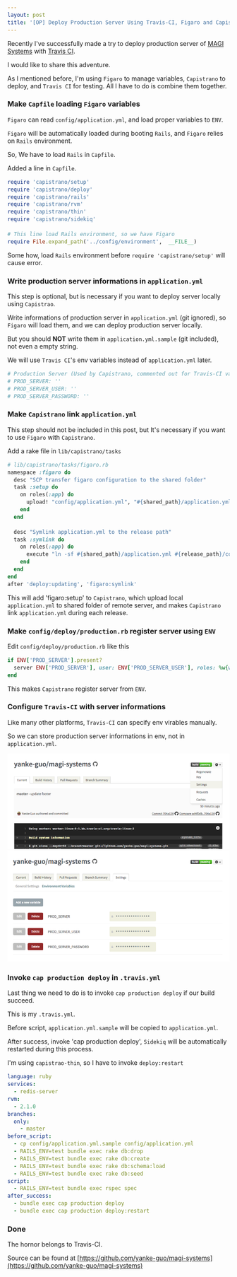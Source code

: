 ```yaml
---
layout: post
title: '[OP] Deploy Production Server Using Travis-CI, Figaro and Capistrano'
---
```


Recently I've successfully made a try to deploy production server of [MAGI Systems](https://magi.systems) with [Travis CI](http://travis-ci.org).

I would like to share this adventure.

As I mentioned before, I'm using `Figaro` to manage variables, `Capistrano` to deploy, and `Travis CI` for testing. All I have to do is combine them together.

### Make `Capfile` loading `Figaro` variables

`Figaro` can read `config/application.yml`, and load proper variables to `ENV`.

`Figaro` will be automatically loaded during booting `Rails`, and `Figaro` relies on `Rails` environment.

So, We have to load `Rails` in `Capfile`.

Added a line in `Capfile`.

```ruby
require 'capistrano/setup'
require 'capistrano/deploy'
require 'capistrano/rails'
require 'capistrano/rvm'
require 'capistrano/thin'
require 'capistrano/sidekiq'

# This line load Rails environment, so we have Figaro
require File.expand_path('../config/environment',  __FILE__)

```

Some how, load `Rails` environment before `require 'capistrano/setup'` will cause error.

### Write production server informations in `application.yml`

This step is optional, but is necessary if you want to deploy server locally using `Capistrao`.

Write informations of production server in `application.yml` (git ignored), so `Figaro` will load them, and we can deploy production server locally.

But you should **NOT** write them in `application.yml.sample` (git included), not even a empty string.

We will use `Travis CI`'s env variables instead of `application.yml` later.

```yaml
# Production Server (Used by Capistrano, commented out for Travis-CI variables)
# PROD_SERVER: ''
# PROD_SERVER_USER: ''
# PROD_SERVER_PASSWORD: ''
```

### Make `Capistrano` link `application.yml`

This step should not be included in this post, but It's necessary if you want to use `Figaro` with `Capistrano`.

Add a rake file in `lib/capistrano/tasks`

```ruby
# lib/capistrano/tasks/figaro.rb
namespace :figaro do
  desc "SCP transfer figaro configuration to the shared folder"
  task :setup do
    on roles(:app) do
      upload! "config/application.yml", "#{shared_path}/application.yml", via: :scp
    end
  end

  desc "Symlink application.yml to the release path"
  task :symlink do
    on roles(:app) do
      execute "ln -sf #{shared_path}/application.yml #{release_path}/config/application.yml"
    end
  end
end
after 'deploy:updating', 'figaro:symlink'
```

This will add 'figaro:setup' to `Capistrano`, which upload local `application.yml` to shared folder of remote server, and makes `Capistrano` link `application.yml` during each release.

### Make `config/deploy/production.rb` register server using `ENV`

Edit `config/deploy/production.rb` like this

```ruby
if ENV['PROD_SERVER'].present?
  server ENV['PROD_SERVER'], user: ENV['PROD_SERVER_USER'], roles: %w{web worker db app}, auth_methods: %w{ password }, password: ENV['PROD_SERVER_PASSWORD']
end
```

This makes `Capistrano` register server from `ENV`.

### Configure `Travis-CI` with server informations

Like many other platforms, `Travis-CI` can specify env virables manually.

So we can store production server informations in env, not in `application.yml`.

![Config Travis-CI](/assets/images/config-travis-ci1.png)
![Config Travis-CI](/assets/images/config-travis-ci2.png)

### Invoke `cap production deploy` in `.travis.yml`

Last thing we need to do is to invoke `cap production deploy` if our build succeed.

This is my `.travis.yml`.

Before script, `application.yml.sample` will be copied to `application.yml`.

After success, invoke 'cap production deploy', `Sidekiq` will be automatically restarted during this process.

I'm using `capistrao-thin`, so I have to invoke `deploy:restart`

```yaml
language: ruby
services:
  - redis-server
rvm:
  - 2.1.0
branches:
  only:
    - master
before_script:
  - cp config/application.yml.sample config/application.yml
  - RAILS_ENV=test bundle exec rake db:drop
  - RAILS_ENV=test bundle exec rake db:create
  - RAILS_ENV=test bundle exec rake db:schema:load
  - RAILS_ENV=test bundle exec rake db:seed
script:
  - RAILS_ENV=test bundle exec rspec spec
after_success:
  - bundle exec cap production deploy
  - bundle exec cap production deploy:restart
```

### Done

The hornor belongs to Travis-CI.

Source can be found at [https://github.com/yanke-guo/magi-systems](https://github.com/yanke-guo/magi-systems)
